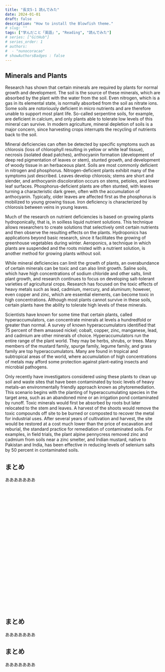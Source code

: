 ```yaml
---
title: "長文5-1 読んでみた"
date: 2024-01-01
draft: false
description: "How to install the Blowfish theme."
# slug: ""
tags: ["学んだこと「英語」", "Reading", "読んでみた"]
# series: ["GitHub"]
# series_order: 1
# authors:
#  - "nunocoracao"
# showAuthorsBadges : false 
---
```








## Minerals and Plants
Research has shown that certain minerals are required by plants for normal growth and development. The soil is the source of these minerals, which are absorbed by the plant with the water from the soil. Even nitrogen, which is a gas in its elemental state, is normally absorbed from the soil as nitrate ions. Some soils are notoriously deficient in micro nutrients and are therefore unable to support most plant life. So-called serpentine soils, for example, are deficient in calcium, and only plants able to tolerate low levels of this mineral can survive. In modern agriculture, mineral depletion of soils is a major concern, since harvesting crops interrupts the recycling of nutrients back to the soil.

Mineral deficiencies can often be detected by specific symptoms such as chlorosis (loss of chlorophyll resulting in yellow or white leaf tissue), necrosis (isolated dead patches), anthocyanin formation (development of deep red pigmentation of leaves or stem), stunted growth, and development of woody tissue in an herbaceous plant. Soils are most commonly deficient in nitrogen and phosphorus. Nitrogen-deficient plants exhibit many of the symptoms just described. Leaves develop chlorosis; stems are short and slender, and anthocyanin discoloration occurs on stems, petioles, and lower leaf surfaces. Phosphorus-deficient plants are often stunted, with leaves turning a characteristic dark green, often with the accumulation of anthocyanin. Typically, older leaves are affected first as the phosphorus is mobilized to young growing tissue. Iron deficiency is characterized by chlorosis between veins in young leaves.

Much of the research on nutrient deficiencies is based on growing plants hydroponically, that is, in soilless liquid nutrient solutions. This technique allows researchers to create solutions that selectively omit certain nutrients and then observe the resulting effects on the plants. Hydroponics has applications beyond basic research, since it facilitates the growing of greenhouse vegetables during winter. Aeroponics, a technique in which plants are suspended and the roots misted with a nutrient solution, is another method for growing plants without soil.

While mineral deficiencies can limit the growth of plants, an overabundance of certain minerals can be toxic and can also limit growth. Saline soils, which have high concentrations of sodium chloride and other salts, limit plant growth, and research continues to focus on developing salt-tolerant varieties of agricultural crops. Research has focused on the toxic effects of heavy metals such as lead, cadmium, mercury, and aluminum; however, even copper and zinc, which are essential elements, can become toxic in high concentrations. Although most plants cannot survive in these soils, certain plants have the ability to tolerate high levels of these minerals.

Scientists have known for some time that certain plants, called hyperaccumulators, can concentrate minerals at levels a hundredfold or greater than normal. A survey of known hyperaccumulators identified that 75 percent of them amassed nickel; cobalt, copper, zinc, manganese, lead, and cadmium are other minerals of choice. Hyperaccumulators run the entire range of the plant world. They may be herbs, shrubs, or trees. Many members of the mustard family, spurge family, legume family, and grass family are top hyperaccumulators. Many are found in tropical and subtropical areas of the world, where accumulation of high concentrations of metals may afford some protection against plant-eating insects and microbial pathogens.

Only recently have investigators considered using these plants to clean up soil and waste sites that have been contaminated by toxic levels of heavy metals–an environmentally friendly approach known as phytoremediation. This scenario begins with the planting of hyperaccumulating species in the target area, such as an abandoned mine or an irrigation pond contaminated by runoff. Toxic minerals would first be absorbed by roots but later relocated to the stem and leaves. A harvest of the shoots would remove the toxic compounds off site to be burned or composted to recover the metal for industrial uses. After several years of cultivation and harvest, the site would be restored at a cost much lower than the price of excavation and reburial, the standard practice for remediation of contaminated soils. For examples, in field trials, the plant alpine pennycress removed zinc and cadmium from soils near a zinc smelter, and Indian mustard, native to Pakistan and India, has been effective in reducing levels of selenium salts by 50 percent in contaminated soils.



















## まとめ
あああああああ























<br><br><br><br><br><br><br><br><br><br><br><br><br><br><br><br><br><br><br><br><br><br><br>



## まとめ
あああああああ





## まとめ
あああああああ


